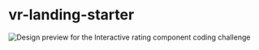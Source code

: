 # vr-landing-starter
![Design preview for the Interactive rating component coding challenge](assets/img/vr.jpg)
